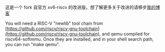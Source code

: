 这是一个 fork 自官方 xv6-riscv 的改进版，想了解更多关于改进的请移步[我的博客](https://hcy-asleep.github.io/%E4%B8%BA-xv6-iscv-%E7%A7%BB%E6%A4%8D%E6%89%AB%E9%9B%B7minesweeper-2048-%E4%BB%A5%E5%8F%8A%E9%9D%9E%E5%B8%B8%E7%AE%80%E5%8D%95%E7%9A%84-sl/)

You will need a RISC-V "newlib" tool chain from
[https://github.com/riscv/riscv-gnu-toolchain](https://github.com/riscv/riscv-gnu-toolchain), and qemu compiled for
riscv64-softmmu.  Once they are installed, and in your shell
search path, you can run "make qemu".
